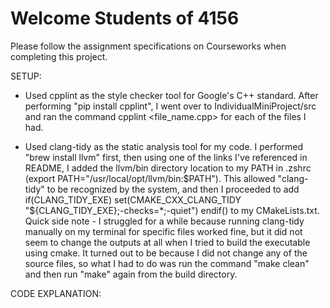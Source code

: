# Welcome Students of 4156
Please follow the assignment specifications on Courseworks when completing this project.

SETUP:
-   Used cpplint as the style checker tool for Google's C++ standard. After performing "pip install cpplint", I went over to        IndividualMiniProject/src and ran the command cpplint <file_name.cpp> for each of the files I had. 


-   Used clang-tidy as the static analysis tool for my code. I performed "brew install llvm" first, then using one of the links I've
referenced in README, I added the llvm/bin directory location to my PATH in .zshrc (export PATH="/usr/local/opt/llvm/bin:$PATH"). 
This allowed "clang-tidy" to be recognized by the system, and then I proceeded to add
    if(CLANG_TIDY_EXE)
        set(CMAKE_CXX_CLANG_TIDY "${CLANG_TIDY_EXE};-checks=*;-quiet")
    endif()
to my CMakeLists.txt. Quick side note - I struggled for a while because running clang-tidy manually on my terminal for specific files
worked fine, but it did not seem to change the outputs at all when I tried to build the executable using cmake. It turned out to be
because I did not change any of the source files, so what I had to do was run the command "make clean" and then run "make" again from
the build directory. 

CODE EXPLANATION:


